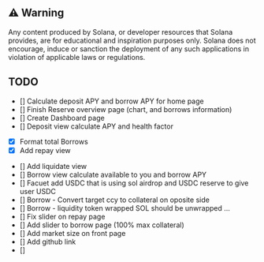 ## ⚠️ Warning

Any content produced by Solana, or developer resources that Solana provides, are for educational and inspiration purposes only. Solana does not encourage, induce or sanction the deployment of any such applications in violation of applicable laws or regulations.

## TODO

- [] Calculate deposit APY and borrow APY for home page
- [] Finish Reserve overview page (chart, and borrows information)
- [] Create Dashboard page
- [] Deposit view calculate APY and health factor
- [x] Format total Borrows
- [x] Add repay view
- [] Add liquidate view
- [] Borrow view calculate available to you and borrow APY
- [] Facuet add USDC that is using sol airdrop and USDC reserve to give user USDC
- [] Borrow - Convert target ccy to collateral on oposite side
- [] Borrow - liquidity token wrapped SOL should be unwrapped ...
- [] Fix slider on repay page
- [] Add slider to borrow page (100% max collateral)
- [] Add market size on front page
- [] Add github link
- [] 